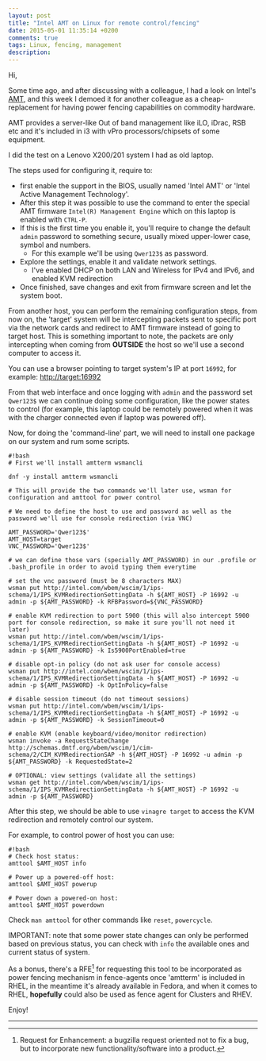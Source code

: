```yaml
---
layout: post
title: "Intel AMT on Linux for remote control/fencing"
date: 2015-05-01 11:35:14 +0200
comments: true
tags: Linux, fencing, management
description: 
---
```

Hi,

Some time ago, and after discussing with a colleague, I had a look on Intel's [AMT](http://en.wikipedia.org/wiki/Intel_Active_Management_Technology), and this week I demoed it for another colleague as a cheap-replacement for having power fencing capabilities on commodity hardware.

AMT provides a server-like Out of band management like iLO, iDrac, RSB etc and it's included in i3 with vPro processors/chipsets of some equipment.

I did the test on a Lenovo X200/201 system I had as old laptop.

The steps used for configuring it, require to:

- first enable the support in the BIOS, usually named 'Intel AMT' or 'Intel Active Management Technology'.
- After this step it was possible to use the command to enter the special AMT firmware `Intel(R) Management Engine` which on this laptop is enabled with `CTRL-P`.
- If this is the first time you enable it, you'll require to change the default `admin` password to something secure, usually mixed upper-lower case, symbol and numbers.
    - For this example we'll be using `Qwer123$` as password.
- Explore the settings, enable it and validate network settings.
    - I've enabled DHCP on both LAN and Wireless for IPv4 and IPv6, and enabled KVM redirection
- Once finished, save changes and exit from firmware screen and let the system boot.

From another host, you can perform the remaining configuration steps, from now on, the 'target' system will be intercepting packets sent to specific port via the network cards and redirect to AMT firmware instead of going to target host. This is something important to note, the packets are only intercepting when coming from **OUTSIDE** the host so we'll use a second computer to access it.

You can use a browser pointing to target system's IP at port `16992`, for example: <http://target:16992>

From that web interface and once logging with `admin` and the password set `Qwer123$` we can continue doing some configuration, like the power states to control (for example, this laptop could be remotely powered when it was with the charger connected even if laptop was powered off).

Now, for doing the 'command-line' part, we will need to install one package on our system and rum some scripts.

~~~
#!bash 
# First we'll install amtterm wsmancli

dnf -y install amtterm wsmancli

# This will provide the two commands we'll later use, wsman for configuration and amttool for power control

# We need to define the host to use and password as well as the password we'll use for console redirection (via VNC)

AMT_PASSWORD='Qwer123$'
AMT_HOST=target
VNC_PASSWORD='Qwer123$'

# we can define those vars (specially AMT_PASSWORD) in our .profile or .bash_profile in order to avoid typing them everytime

# set the vnc password (must be 8 characters MAX)
wsman put http://intel.com/wbem/wscim/1/ips-schema/1/IPS_KVMRedirectionSettingData -h ${AMT_HOST} -P 16992 -u admin -p ${AMT_PASSWORD} -k RFBPassword=${VNC_PASSWORD}
 
# enable KVM redirection to port 5900 (this will also intercept 5900 port for console redirection, so make it sure you'll not need it later)
wsman put http://intel.com/wbem/wscim/1/ips-schema/1/IPS_KVMRedirectionSettingData -h ${AMT_HOST} -P 16992 -u admin -p ${AMT_PASSWORD} -k Is5900PortEnabled=true
   
# disable opt-in policy (do not ask user for console access)
wsman put http://intel.com/wbem/wscim/1/ips-schema/1/IPS_KVMRedirectionSettingData -h ${AMT_HOST} -P 16992 -u admin -p ${AMT_PASSWORD} -k OptInPolicy=false
      
# disable session timeout (do not timeout sessions)
wsman put http://intel.com/wbem/wscim/1/ips-schema/1/IPS_KVMRedirectionSettingData -h ${AMT_HOST} -P 16992 -u admin -p ${AMT_PASSWORD} -k SessionTimeout=0
          
# enable KVM (enable keyboard/video/monitor redirection)
wsman invoke -a RequestStateChange http://schemas.dmtf.org/wbem/wscim/1/cim-schema/2/CIM_KVMRedirectionSAP -h ${AMT_HOST} -P 16992 -u admin -p ${AMT_PASSWORD} -k RequestedState=2
             
# OPTIONAL: view settings (validate all the settings)
wsman get http://intel.com/wbem/wscim/1/ips-schema/1/IPS_KVMRedirectionSettingData -h ${AMT_HOST} -P 16992 -u admin -p ${AMT_PASSWORD}

~~~

After this step, we should be able to use `vinagre target` to access the KVM redirection and remotely control our system.

For example, to control power of host you can use:

~~~
#!bash 
# Check host status:
amttool $AMT_HOST info

# Power up a powered-off host:
amttool $AMT_HOST powerup

# Power down a powered-on host:
amttool $AMT_HOST powerdown

~~~

Check `man amttool` for other commands like `reset`, `powercycle`.

IMPORTANT: note that some power state changes can only be performed based on previous status, you can check with `info` the available ones and current status of system.

As a bonus, there's a RFE[^1] for requesting this tool to be incorporated as power fencing mechanism in fence-agents once 'amtterm' is included in RHEL, in the meantime it's already available in Fedora, and when it comes to RHEL, **hopefully** could also be used as fence agent for Clusters and RHEV.

Enjoy!

* * * * *

[^1]: Request for Enhancement: a bugzilla request oriented not to fix a bug, but to incorporate new functionality/software into a product.
